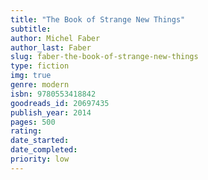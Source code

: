```yaml
---
title: "The Book of Strange New Things"
subtitle: 
author: Michel Faber
author_last: Faber
slug: faber-the-book-of-strange-new-things
type: fiction
img: true
genre: modern
isbn: 9780553418842
goodreads_id: 20697435
publish_year: 2014
pages: 500 
rating: 
date_started:
date_completed:
priority: low
---
```

